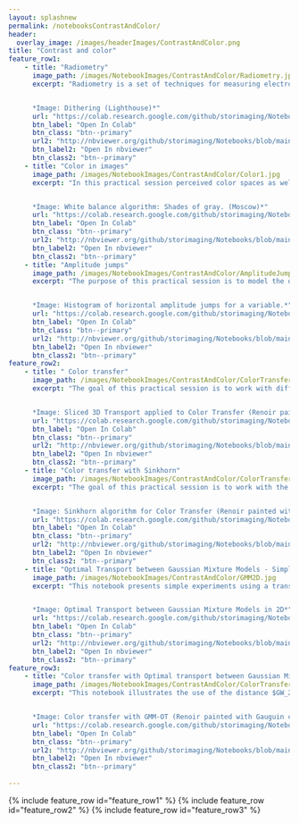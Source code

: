 ```yaml
--- 
layout: splashnew
permalink: /notebooksContrastAndColor/
header:
  overlay_image: /images/headerImages/ContrastAndColor.png
title: "Contrast and color"
feature_row1:
    - title: "Radiometry"
      image_path: /images/NotebookImages/ContrastAndColor/Radiometry.jpg  
      excerpt: "Radiometry is a set of techniques for measuring electromagnetic radiation, including visible light. In this practical session we will work with histograms to describe the frequency with which the intensity values (pixels) of an image occur. It also shows how to modify image contrasts using histograms. Finally, Image Quantization techniques are shown, especially useful for displaying images on screen with different color depth.


      *Image: Dithering (Lighthouse)*"
      url: "https://colab.research.google.com/github/storimaging/Notebooks/blob/main/ContrastAndColor/TP_Radiometrie.ipynb"
      btn_label: "Open In Colab"
      btn_class: "btn--primary"
      url2: "http://nbviewer.org/github/storimaging/Notebooks/blob/main/ContrastAndColor/TP_Radiometrie.ipynb"
      btn_label2: "Open In nbviewer"
      btn_class2: "btn--primary"
    - title: "Color in images"
      image_path: /images/NotebookImages/ContrastAndColor/Color1.jpg  
      excerpt: "In this practical session perceived color spaces as well as different classical color spaces are explored. Techniques are studied to visualize the distribution of colors. In addition, different algorithms are tested for white balance correction in images. Finally, a demosicing algorithm for the reconstruction of color images is studied.


      *Image: White balance algorithm: Shades of gray. (Moscow)*"
      url: "https://colab.research.google.com/github/storimaging/Notebooks/blob/main/ContrastAndColor/TP_color.ipynb"
      btn_label: "Open In Colab"
      btn_class: "btn--primary" 
      url2: "http://nbviewer.org/github/storimaging/Notebooks/blob/main/ContrastAndColor/TP_color.ipynb"
      btn_label2: "Open In nbviewer"
      btn_class2: "btn--primary"
    - title: "Amplitude jumps"
      image_path: /images/NotebookImages/ContrastAndColor/AmplitudeJumps.jpg
      excerpt: "The purpose of this practical session is to model the distribution of amplitude jumps in images.


      *Image: Histogram of horizontal amplitude jumps for a variable.*"
      url: "https://colab.research.google.com/github/storimaging/Notebooks/blob/main/ContrastAndColor/Amplitude_jumps.ipynb"
      btn_label: "Open In Colab"
      btn_class: "btn--primary"
      url2: "http://nbviewer.org/github/storimaging/Notebooks/blob/main/ContrastAndColor/Amplitude_jumps.ipynb"
      btn_label2: "Open In nbviewer"
      btn_class2: "btn--primary"
feature_row2:
    - title: " Color transfer"
      image_path: /images/NotebookImages/ContrastAndColor/ColorTransfer.jpg 
      excerpt: "The goal of this practical session is to work with different techniques and algorithms that allow to transport the color distribution from one image to another. For this purpose, the optimal transport algorithm Sliced is applied. Regularization methods are studied in order to reduce artifacts that may be generated while the color transfer.


      *Image: Sliced 3D Transport applied to Color Transfer (Renoir painted with Rembrandt colors)*"
      url: "https://colab.research.google.com/github/storimaging/Notebooks/blob/main/ContrastAndColor/TP_color_transfer.ipynb"
      btn_label: "Open In Colab"
      btn_class: "btn--primary" 
      url2: "http://nbviewer.org/github/storimaging/Notebooks/blob/main/ContrastAndColor/TP_color_transfer.ipynb"
      btn_label2: "Open In nbviewer"
      btn_class2: "btn--primary"
    - title: "Color transfer with Sinkhorn"
      image_path: /images/NotebookImages/ContrastAndColor/ColorTransferSinkhorn.jpg 
      excerpt: "The goal of this practical session is to work with the Sinkhorn algorithm that allow to transport the color distribution from one image to another. Regularization methods are applied in order to reduce artifacts that may be generated while the color transfer.


      *Image: Sinkhorn algorithm for Color Transfer (Renoir painted with Gauguin colors)*"
      url: "https://colab.research.google.com/github/storimaging/Notebooks/blob/main/ContrastAndColor/TP_color_transfer_with_Sinkhorn.ipynb"
      btn_label: "Open In Colab"
      btn_class: "btn--primary"
      url2: "http://nbviewer.org/github/storimaging/Notebooks/blob/main/ContrastAndColor/TP_color_transfer_with_Sinkhorn.ipynb"
      btn_label2: "Open In nbviewer"
      btn_class2: "btn--primary"
    - title: "Optimal Transport between Gaussian Mixture Models - Simple experiments"
      image_path: /images/NotebookImages/ContrastAndColor/GMM2D.jpg
      excerpt: "This notebook presents simple experiments using a transportation distance between GMM defined by restricting the set of possible coupling measures to Gaussian mixtures. 


      *Image: Optimal Transport between Gaussian Mixture Models in 2D*"
      url: "https://colab.research.google.com/github/storimaging/Notebooks/blob/main/ContrastAndColor/GMM_OT_introduction.ipynb"
      btn_label: "Open In Colab"
      btn_class: "btn--primary"
      url2: "http://nbviewer.org/github/storimaging/Notebooks/blob/main/ContrastAndColor/GMM_OT_introduction.ipynb"
      btn_label2: "Open In nbviewer"
      btn_class2: "btn--primary"
feature_row3:
    - title: "Color transfer with Optimal transport between Gaussian Mixture Models"
      image_path: /images/NotebookImages/ContrastAndColor/ColorTransferOT.jpg
      excerpt: "This notebook illustrates the use of the distance $GW_2$ for color transfer, as described in [Delon, Desolneux, *A Wasserstein-type distance in the space of Gaussian Mixture Models*, 2019.](https://hal.archives-ouvertes.fr/hal-02178204)


      *Image: Color transfer with GMM-OT (Renoir painted with Gauguin colors)*"
      url: "https://colab.research.google.com/github/storimaging/Notebooks/blob/main/ContrastAndColor/GMM_OT_color_transfer.ipynb"
      btn_label: "Open In Colab"
      btn_class: "btn--primary"
      url2: "http://nbviewer.org/github/storimaging/Notebooks/blob/main/ContrastAndColor/GMM_OT_color_transfer.ipynb"
      btn_label2: "Open In nbviewer"
      btn_class2: "btn--primary"
    
---
```


{% include feature_row id="feature_row1" %}
{% include feature_row id="feature_row2" %}
{% include feature_row id="feature_row3" %}

